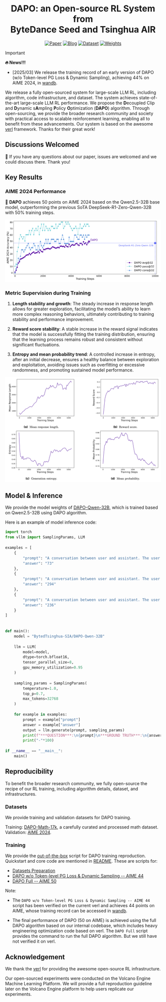 <div align='center'>
<h1>DAPO: an Open-source RL System from <br>ByteDance Seed and Tsinghua AIR</h1>

<!-- TODO:  Thread,Paper,Dataset,Weights-->
[![Paper](https://img.shields.io/badge/paper-5f16a8?style=for-the-badge&logo=arxiv&logoColor=white)](https://arxiv.org/pdf/2503.14476)
[![Blog](https://img.shields.io/badge/Blog-3858bf?style=for-the-badge&logo=homepage&logoColor=white)](https://DAPO-SIA.github.io/)
[![Dataset](https://img.shields.io/badge/Datasets-4d8cd8?style=for-the-badge&logo=huggingface&logoColor=white)](https://huggingface.co/datasets/BytedTsinghua-SIA/DAPO-Math-17k)
[![Weights](https://img.shields.io/badge/Model%20Weights-63cad3?style=for-the-badge&logo=huggingface&logoColor=white)](https://huggingface.co/BytedTsinghua-SIA/DAPO-Qwen-32B)
<!-- [![Thread](https://img.shields.io/badge/Thread-91ded6?style=for-the-badge&logo=x&logoColor=white)](https://github.com/BytedTsinghua-SIA/DAPO) -->
</div>

> [!IMPORTANT]
> **🔥 News!!!**
> - [2025/03] We release the training record of an early version of DAPO (w/o Token-level PG Loss & Dynamic Sampling), achieving 44% on AIME 2024, in [wandb](https://wandb.ai/verl-org/DAPO%20Reproduction%20on%20verl?nw=u7n2j5sht28).

We release a fully open-sourced system for large-scale LLM RL, including algorithm, code infrastructure, and dataset. The system achieves state-of-the-art large-scale LLM RL performance. We propose the **D**ecoupled Clip and **D**ynamic s**A**mpling **P**olicy **O**ptimization (**DAPO**) algorithm.
Through open-sourcing, we provide the broader research community and society with practical access to scalable reinforcement learning, enabling all to benefit from these advancements. Our system is based on the awesome [verl](https://github.com/volcengine/verl) framework. Thanks for their great work!

## Discussions Welcomed

🤗 If you have any questions about our paper, issues are welcomed and we could discuss there. Thank you!

## Key Results

### AIME 2024 Performance

🚀 **DAPO** achieves 50 points on AIME 2024 based on the Qwen2.5-32B base model, outperforming the previous SoTA DeepSeek-R1-Zero-Qwen-32B with 50% training steps.

![alt text](img/score.png)

### Metric Supervision during Training

1. **Length stability and growth**: The steady increase in response length allows for greater exploration, facilitating the model’s ability to learn more complex reasoning behaviors, ultimately contributing to training stability and performance improvement.

2. **Reward score stability**: A stable increase in the reward signal indicates that the model is successfully fitting the training distribution, ensuring that the learning process remains robust and consistent without significant fluctuations.

3. **Entropy and mean probability trend**: A controlled increase in entropy, after an initial decrease, ensures a healthy balance between exploration and exploitation, avoiding issues such as overfitting or excessive randomness, and promoting sustained model performance.

![alt text](img/dynamic.png)

## Model & Inference

We provide the model weights of [DAPO-Qwen-32B](https://huggingface.co/BytedTsinghua-SIA/DAPO-Qwen-32B), which is trained based on Qwen2.5-32B using DAPO algorithm.

Here is an example of model inference code:

```python
import torch
from vllm import SamplingParams, LLM

examples = [
    {
        "prompt": "A conversation between user and assistant. The user asks a question, and the assistant solves it. The time limit is set to 20,480 tokens. If the assistant's response exceeds this limit, a progressively increasing penalty with the number of tokens exceeded will be applied.\nuser\nSolve the following math problem step by step. The last line of your response should be of the form Answer: $Answer (without quotes) where $Answer is the answer to the problem.\nAmong the 900 residents of Aimeville, there are 195 who own a diamond ring, 367 who own a set of golf clubs, and 562 who own a garden spade. In addition, each of the 900 residents owns a bag of candy hearts. There are 437 residents who own exactly two of these things, and 234 residents who own exactly three of these things. Find the number of residents of Aimeville who own all four of these things.\nRemember to put your answer on its own line after \"Answer:\".\nassistant",
        "answer": "73"
    },
    {
        "prompt": "A conversation between user and assistant. The user asks a question, and the assistant solves it. The time limit is set to 20,480 tokens. If the assistant's response exceeds this limit, a progressively increasing penalty with the number of tokens exceeded will be applied.\nuser\nSolve the following math problem step by step. The last line of your response should be of the form Answer: $Answer (without quotes) where $Answer is the answer to the problem.\nConsider the paths of length $16$ that follow the lines from the lower left corner to the upper right corner on an $8\times 8$ grid. Find the number of such paths that change direction exactly four times, as in the examples shown below.\nRemember to put your answer on its own line after \"Answer:\".\nassistant",
        "answer": "294"
    },
    {
        "prompt": "A conversation between user and assistant. The user asks a question, and the assistant solves it. The time limit is set to 20,480 tokens. If the assistant's response exceeds this limit, a progressively increasing penalty with the number of tokens exceeded will be applied.\nuser\nSolve the following math problem step by step. The last line of your response should be of the form Answer: $Answer (without quotes) where $Answer is the answer to the problem.\n\nA list of positive integers has the following properties:\n$\\bullet$ The sum of the items in the list is $30$.\n$\\bullet$ The unique mode of the list is $9$.\n$\\bullet$ The median of the list is a positive integer that does not appear in the list itself.\nFind the sum of the squares of all the items in the list.\nRemember to put your answer on its own line after \"Answer:\".\nassistant",
        "answer": "236"
    }
]


def main():
    model = "BytedTsinghua-SIA/DAPO-Qwen-32B"

    llm = LLM(
        model=model,
        dtype=torch.bfloat16,
        tensor_parallel_size=8,
        gpu_memory_utilization=0.95
    )

    sampling_params = SamplingParams(
        temperature=1.0,
        top_p=0.7,
        max_tokens=32768
    )

    for example in examples:
        prompt = example["prompt"]
        answer = example["answer"]
        output = llm.generate(prompt, sampling_params)
        print(f"***QUESTION***:\n{prompt}\n***GROUND TRUTH***:\n{answer}\n***MODEL OUTPUT***:\n{output[0].outputs[0].text}\n")
        print("-"*100)

if __name__ == "__main__":
    main()

```

## Reproducibility

To benefit the broader research community, we fully open-source the recipe of our RL training, including algorithm details, dataset, and infrastructures.

### Datasets
We provide training and validation datasets for DAPO training.

Training: [DAPO-Math-17k](https://huggingface.co/datasets/BytedTsinghua-SIA/DAPO-Math-17k), a carefully curated and processed math dataset.
Validation: [AIME 2024](https://huggingface.co/datasets/BytedTsinghua-SIA/AIME-2024).

### Training

We provide the [out-of-the-box](https://github.com/volcengine/verl/blob/gm-tyx/puffin/main/recipe/dapo) script for DAPO training reproduction. Quickstart and core code are mentioned in [README](https://github.com/volcengine/verl/blob/gm-tyx/puffin/main/recipe/dapo/README.md). These are scripts for:

- [Datasets Preparation](https://github.com/volcengine/verl/blob/gm-tyx/puffin/main/recipe/dapo/prepare_dapo_data.sh)
- [DAPO w/o Token-level PG Loss & Dynamic Sampling -- AIME 44](https://github.com/volcengine/verl/blob/gm-tyx/puffin/main/recipe/dapo/run_dapo_early_qwen2.5_32b.sh)
- [DAPO Full -- AIME 50](https://github.com/volcengine/verl/blob/gm-tyx/puffin/main/recipe/dapo/run_dapo_qwen2.5_32b.sh)

Note:

- The `DAPO w/o Token-level PG Loss & Dynamic Sampling -- AIME 44` script has been verified on the current verl and achieves 44 points on AIME, whose training record can be accessed in [wandb](https://wandb.ai/verl-org/DAPO%20Reproduction%20on%20verl?nw=u7n2j5sht28).

- The final performance of DAPO (50 on AIME) is achieved using the full DAPO algorithm based on our internal codebase, which includes heavy engineering optimization code based on verl. The `DAPO Full` script provides the command to run the full DAPO algorithm. But we still have not verified it on verl.

## Acknowledgement

We thank the [verl](https://github.com/volcengine/verl) for providing the awesome open-source RL infrastructure.

Our open-sourced experiments were conducted on the Volcano Engine Machine Learning Platform. We will provide a full reproduction guideline later on the Volcano Engine platform to help users replicate our experiments.

<!-- ## Citation -->
